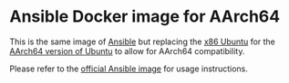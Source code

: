 # Ansible Docker image for AArch64

This is the same image of [Ansible](https://hub.docker.com/r/ansible/ansible/) but replacing the [x86 Ubuntu](https://hub.docker.com/_/ubuntu/) for the [AArch64 version of Ubuntu](https://hub.docker.com/r/aarch64/ubuntu/) to allow for AArch64 compatibility.

Please refer to the [official Ansible image](https://hub.docker.com/r/ansible/ansible/) for usage instructions.
